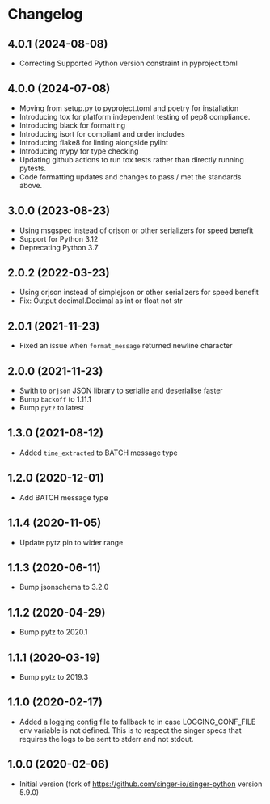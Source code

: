 # Changelog

## 4.0.1 (2024-08-08)
 * Correcting Supported Python version constraint in pyproject.toml

## 4.0.0 (2024-07-08)
 * Moving from setup.py to pyproject.toml and poetry for installation
 * Introducing tox for platform independent testing of pep8 compliance.
 * Introducing black for formatting
 * Introducing isort for compliant and order includes
 * Introducing flake8 for linting alongside pylint
 * Introducing mypy for type checking
 * Updating github actions to run tox tests rather than directly running pytests.
 * Code formatting updates and changes to pass / met the standards above.

## 3.0.0 (2023-08-23)
 * Using msgspec instead of orjson or other serializers for speed benefit
 * Support for Python 3.12
 * Deprecating Python 3.7

## 2.0.2 (2022-03-23)
 * Using orjson instead of simplejson or other serializers for speed benefit
 * Fix: Output decimal.Decimal as int or float not str

## 2.0.1 (2021-11-23)
  * Fixed an issue when `format_message` returned newline character

## 2.0.0 (2021-11-23)
  * Swith to `orjson` JSON library to serialie and deserialise faster
  * Bump `backoff` to 1.11.1
  * Bump `pytz` to latest

## 1.3.0 (2021-08-12)
  * Added `time_extracted` to BATCH message type

## 1.2.0 (2020-12-01)
  * Add BATCH message type

## 1.1.4 (2020-11-05)
  * Update pytz pin to wider range

## 1.1.3 (2020-06-11)
  * Bump jsonschema to 3.2.0

## 1.1.2 (2020-04-29)
  * Bump pytz to 2020.1

## 1.1.1 (2020-03-19)
  * Bump pytz to 2019.3

## 1.1.0 (2020-02-17)
  * Added a logging config file to fallback to in case LOGGING_CONF_FILE env variable is not defined. This is to 
  respect the singer specs that requires the logs to be sent to stderr and not stdout.

## 1.0.0 (2020-02-06)
  * Initial version (fork of https://github.com/singer-io/singer-python version 5.9.0)

